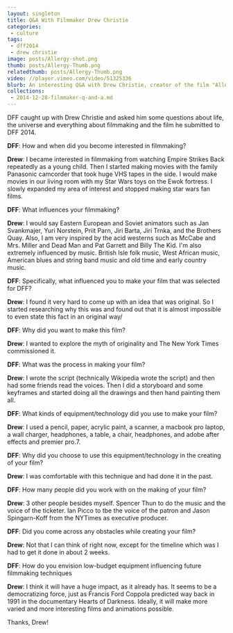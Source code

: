 ```yaml
---
layout: singleton
title: Q&A With Filmmaker Drew Christie
categories:
 - culture
tags:
 - dff2014
 - drew christie
image: posts/Allergy-shot.png
thumb: posts/Allergy-Thumb.png
relatedthumb: posts/Allergy-Thumb.png
video: //player.vimeo.com/video/51325336
blurb: An interesting Q&A with Drew Christie, creator of the film "Allergy to Originality".
collections:
 - 2014-12-28-filmmaker-q-and-a.md
---
```



DFF caught up with Drew Christie and asked him some questions about life, the universe and everything about filmmaking and the film he submitted to DFF 2014.

**DFF**: How and when did you become interested in filmmaking?

**Drew**: I became interested in filmmaking from watching Empire Strikes Back repeatedly as a young child. Then I started making movies with the family Panasonic camcorder that took huge VHS tapes in the side. I would make movies in our living room with my Star Wars toys on the Ewok fortress. I slowly expanded my area of interest and stopped making star wars fan films.

**DFF**: What influences your filmmaking?


**Drew**: I would say Eastern European and Soviet animators such as Jan Svankmajer, Yuri Norstein, Priit Parn, Jiri Barta, Jiri Trnka, and the Brothers Quay. Also, I am very inspired by the acid westerns such as McCabe and Mrs. Miller and Dead Man and Pat Garrett and Billy The Kid. I'm also extremely influenced by music. British Isle folk music, West African music, American blues and string band music and old time and early country music.

**DFF**: Specifically, what influenced you to make your film that was selected for DFF?


**Drew**: I found it very hard to come up with an idea that was original. So I started researching why this was and found out that it is almost impossible to even state this fact in an original way/

**DFF**: Why did you want to make this film?


**Drew**: I wanted to explore the myth of originality and The New York Times commissioned it.

**DFF**: What was the process in making your film?


**Drew**: I wrote the script (technically Wikipedia wrote the script) and then had some friends read the voices. Then I did a storyboard and some keyframes and started doing all the drawings and then hand painting them all.

**DFF**: What kinds of equipment/technology did you use to make your film?


**Drew**: I used  a pencil, paper, acrylic paint, a scanner, a macbook pro laptop, a wall charger, headphones, a table, a chair, headphones, and adobe after effects and premier pro.7.

**DFF**: Why did you choose to use this equipment/technology in the creating of your film?


**Drew**: I was comfortable with this technique and had done it in the past.

**DFF**: How many people did you work with on the making of your film?


**Drew**: 3 other people besides myself. Spencer Thun to do the music and the voice of the ticketer. Ian Picco to tbe the voice of the patron and Jason Spingarn-Koff from the NYTimes as executive producer.

**DFF**: Did you come across any obstacles while creating your film?


**Drew**: Not that I can think of right now, except for the timeline which was I had to get it done in about 2 weeks.

**DFF**: How do you envision low-budget equipment influencing future filmmaking techniques


**Drew**: I think it will have a huge impact, as it already has. It seems to be a democratizing force, just as Francis Ford Coppola predicted way back in 1991 in the documentary Hearts of Darkness. Ideally, it will make more varied and more interesting films and animations possible.

Thanks, Drew!
